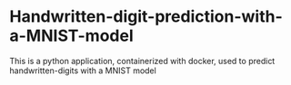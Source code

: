 # Handwritten-digit-prediction-with-a-MNIST-model
This is a python application, containerized with docker, used to predict handwritten-digits with a MNIST model
